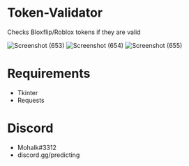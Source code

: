 # Token-Validator
Checks Bloxflip/Roblox tokens if they are valid

![Screenshot (653)](https://user-images.githubusercontent.com/45693149/233214843-8f637e1b-bb3c-4b57-ad61-448fc791704b.png)
![Screenshot (654)](https://user-images.githubusercontent.com/45693149/233214844-7790a401-7bc4-46a0-8901-6e7bc0748bd0.png)
![Screenshot (655)](https://user-images.githubusercontent.com/45693149/233215080-48ac83b5-09f7-4791-9b6a-db98a5b4619a.png)


# Requirements
- Tkinter
- Requests

# Discord
 - Mohalk#3312
 - discord.gg/predicting
